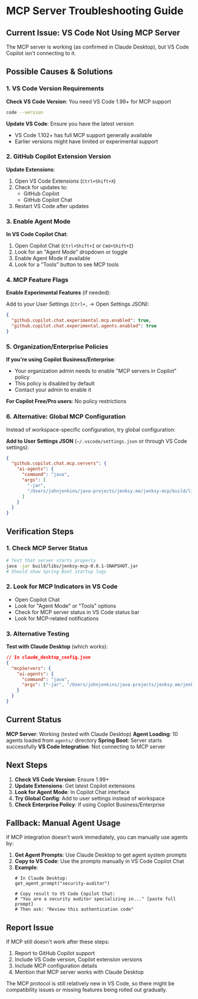 # MCP Server Troubleshooting Guide

## Current Issue: VS Code Not Using MCP Server

The MCP server is working (as confirmed in Claude Desktop), but VS Code Copilot isn't connecting to it.

## Possible Causes & Solutions

### 1. VS Code Version Requirements

**Check VS Code Version**: You need VS Code 1.99+ for MCP support

```bash
code --version
```

**Update VS Code**: Ensure you have the latest version
- VS Code 1.102+ has full MCP support generally available
- Earlier versions might have limited or experimental support

### 2. GitHub Copilot Extension Version

**Update Extensions**:
1. Open VS Code Extensions (`Ctrl+Shift+X`)
2. Check for updates to:
   - GitHub Copilot
   - GitHub Copilot Chat
3. Restart VS Code after updates

### 3. Enable Agent Mode

**In VS Code Copilot Chat**:
1. Open Copilot Chat (`Ctrl+Shift+I` or `Cmd+Shift+I`)
2. Look for an "Agent Mode" dropdown or toggle
3. Enable Agent Mode if available
4. Look for a "Tools" button to see MCP tools

### 4. MCP Feature Flags

**Enable Experimental Features** (if needed):

Add to your User Settings (`Ctrl+,` → Open Settings JSON):
```json
{
  "github.copilot.chat.experimental.mcp.enabled": true,
  "github.copilot.chat.experimental.agents.enabled": true
}
```

### 5. Organization/Enterprise Policies

**If you're using Copilot Business/Enterprise**:
- Your organization admin needs to enable "MCP servers in Copilot" policy
- This policy is disabled by default
- Contact your admin to enable it

**For Copilot Free/Pro users**: No policy restrictions

### 6. Alternative: Global MCP Configuration

Instead of workspace-specific configuration, try global configuration:

**Add to User Settings JSON** (`~/.vscode/settings.json` or through VS Code settings):
```json
{
  "github.copilot.chat.mcp.servers": {
    "ai-agents": {
      "command": "java",
      "args": [
        "-jar",
        "/Users/johnjenkins/java-projects/jenksy.me/jenksy-mcp/build/libs/jenksy-mcp-0.0.1-SNAPSHOT.jar"
      ]
    }
  }
}
```

## Verification Steps

### 1. Check MCP Server Status
```bash
# Test that server starts properly
java -jar build/libs/jenksy-mcp-0.0.1-SNAPSHOT.jar
# Should show Spring Boot startup logs
```

### 2. Look for MCP Indicators in VS Code
- Open Copilot Chat
- Look for "Agent Mode" or "Tools" options
- Check for MCP server status in VS Code status bar
- Look for MCP-related notifications

### 3. Alternative Testing

**Test with Claude Desktop** (which works):
```json
// In claude_desktop_config.json
{
  "mcpServers": {
    "ai-agents": {
      "command": "java",
      "args": ["-jar", "/Users/johnjenkins/java-projects/jenksy.me/jenksy-mcp/build/libs/jenksy-mcp-0.0.1-SNAPSHOT.jar"]
    }
  }
}
```

## Current Status

**MCP Server**: Working (tested with Claude Desktop)
**Agent Loading**: 10 agents loaded from `agents/` directory
**Spring Boot**: Server starts successfully
**VS Code Integration**: Not connecting to MCP server

## Next Steps

1. **Check VS Code Version**: Ensure 1.99+
2. **Update Extensions**: Get latest Copilot extensions
3. **Look for Agent Mode**: In Copilot Chat interface
4. **Try Global Config**: Add to user settings instead of workspace
5. **Check Enterprise Policy**: If using Copilot Business/Enterprise

## Fallback: Manual Agent Usage

If MCP integration doesn't work immediately, you can manually use agents by:

1. **Get Agent Prompts**: Use Claude Desktop to get agent system prompts
2. **Copy to VS Code**: Use the prompts manually in VS Code Copilot Chat
3. **Example**:
   ```
   # In Claude Desktop:
   get_agent_prompt("security-auditor")

   # Copy result to VS Code Copilot Chat:
   # "You are a security auditor specializing in..." [paste full prompt]
   # Then ask: "Review this authentication code"
   ```

## Report Issue

If MCP still doesn't work after these steps:
1. Report to GitHub Copilot support
2. Include VS Code version, Copilot extension versions
3. Include MCP configuration details
4. Mention that MCP server works with Claude Desktop

The MCP protocol is still relatively new in VS Code, so there might be compatibility issues or missing features being rolled out gradually.